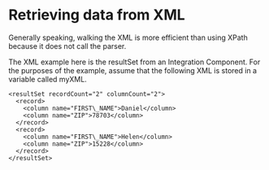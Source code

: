 # Retrieving data from XML

Generally speaking, walking the XML is more efficient
than using XPath because it does not call the parser.

The XML
example here is the resultSet from an Integration
Component. For the purposes of the example, assume that the following
XML is stored in a variable called myXML.

```
<resultSet recordCount="2" columnCount="2">
  <record>
    <column name="FIRST\_NAME">Daniel</column>
    <column name="ZIP">78703</column>
  </record>
  <record>
    <column name="FIRST\_NAME">Helen</column>
    <column name="ZIP">15228</column>
  </record>
</resultSet>
```